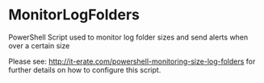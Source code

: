 MonitorLogFolders
=================

PowerShell Script used to monitor log folder sizes and send alerts when over a certain size

Please see: http://it-erate.com/powershell-monitoring-size-log-folders for further details on how to
configure this script.

